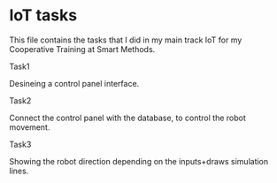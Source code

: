 # IoT tasks
This file contains the tasks that I did in my main track IoT for my Cooperative Training at Smart Methods. 

Task1

Desineing a control panel interface. 


Task2

Connect the control panel with the database, to control the robot movement. 


Task3  

Showing the robot direction depending on the inputs+draws simulation lines.
